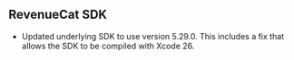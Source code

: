 ## RevenueCat SDK

- Updated underlying SDK to use version 5.29.0. This includes a fix that allows the SDK to be compiled with Xcode 26.
